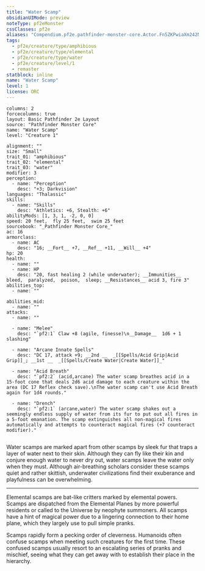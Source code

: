 ```yaml
---
title: "Water Scamp"
obsidianUIMode: preview
noteType: pf2eMonster
cssClasses: pf2e
aliases: "Compendium.pf2e.pathfinder-monster-core.Actor.Fn5ZKPwiaXm242Np" 
tags:
  - pf2e/creature/type/amphibious
  - pf2e/creature/type/elemental
  - pf2e/creature/type/water
  - pf2e/creature/level/1
  - remaster
statblock: inline
name: "Water Scamp"
level: 1
license: ORC
---
```


```statblock
columns: 2
forcecolumns: true
layout: Basic Pathfinder 2e Layout
source: "Pathfinder Monster Core"
name: "Water Scamp"
level: "Creature 1"

alignment: ""
size: "Small"
trait_01: "amphibious"
trait_02: "elemental"
trait_03: "water"
modifier: 3
perception:
  - name: "Perception"
    desc: "+3; Darkvision"
languages: "Thalassic"
skills:
  - name: "Skills"
    desc: "Athletics: +6, Stealth: +6"
abilityMods: [1, 3, 1, -2, 0, 0]
speed: 20 feet,  fly 25 feet,  swim 25 feet
sourcebook: "_Pathfinder Monster Core_"
ac: 16
armorclass:
  - name: AC
    desc: "16; __Fort__ +7, __Ref__ +11, __Will__ +4"
hp: 20
health:
  - name: ""
  - name: HP
    desc: "20, fast healing 2 (while underwater); __Immunities__  bleed,  paralyzed,  poison,  sleep; __Resistances__ acid 3, fire 3"
abilities_top:
  - name: ""

abilities_mid:
  - name: ""
attacks:
  - name: ""

  - name: "Melee"
    desc: "`pf2:1` Claw +8 (agile, finesse)\n__Damage__  1d6 + 1 slashing"

  - name: "Arcane Innate Spells"
    desc: "DC 17, attack +9; __2nd __  _[[Spells/Acid Grip|Acid Grip]]_; __1st __  _[[Spells/Create Water|Create Water]]_"

  - name: "Acid Breath"
    desc: "`pf2:2` (acid,arcane) The water scamp breathes acid in a 15-foot cone that deals 2d6 acid damage to each creature within the area (DC 17 Reflex check save).\nThe water scamp can't use Acid Breath again for 1d4 rounds."

  - name: "Drench"
    desc: "`pf2:1` (arcane,water) The water scamp shakes out a seemingly endless supply of water from its fur to put out all fires in a 5-foot emanation. The scamp extinguishes all non-magical fires automatically and attempts to counteract magical fires (+7 counteract modifier)."
 
```



Water scamps are marked apart from other scamps by sleek fur that traps a layer of water next to their skin. Although they can fly like their kin and conjure enough water to never dry out, water scamps leave the water only when they must. Although air-breathing scholars consider these scamps quiet and rather skittish, underwater civilizations find their exuberance and playfulness can be overwhelming.

* * *

Elemental scamps are bat-like critters marked by elemental powers. Scamps are dispatched from the Elemental Planes by more powerful residents or called to the Universe by neophyte summoners. All scamps have a hint of magical power due to a lingering connection to their home plane, which they largely use to pull simple pranks.

Scamps rapidly form a pecking order of cleverness. Humanoids often confuse scamps when meeting such creatures for the first time. These confused scamps usually resort to an escalating series of pranks and mischief, seeing what they can get away with to establish their place in the hierarchy.
